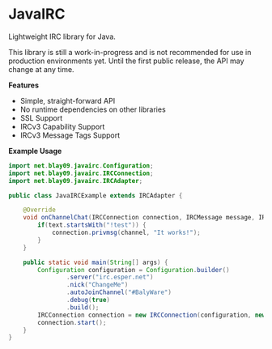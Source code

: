 # JavaIRC
Lightweight IRC library for Java.

This library is still a work-in-progress and is not recommended for use in production environments yet.
Until the first public release, the API may change at any time.

**Features**
* Simple, straight-forward API
* No runtime dependencies on other libraries
* SSL Support
* IRCv3 Capability Support
* IRCv3 Message Tags Support

**Example Usage**
```java
import net.blay09.javairc.Configuration;
import net.blay09.javairc.IRCConnection;
import net.blay09.javairc.IRCAdapter;

public class JavaIRCExample extends IRCAdapter {

    @Override
    void onChannelChat(IRCConnection connection, IRCMessage message, IRCUser user, String channel, String text) {
        if(text.startsWith("!test")) {
            connection.privmsg(channel, "It works!");
        }
    }

    public static void main(String[] args) {
        Configuration configuration = Configuration.builder()
                .server("irc.esper.net")
                .nick("ChangeMe")
                .autoJoinChannel("#BalyWare")
                .debug(true)
                .build();
        IRCConnection connection = new IRCConnection(configuration, new JavaIRCExample());
        connection.start();
    }
}
```